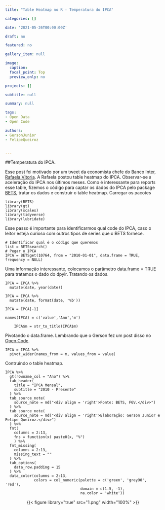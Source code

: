 ```yaml
---
title: "Table Heatmap no R - Temperatura do IPCA"

categories: []

date: '2021-05-26T00:00:00Z' 

draft: no

featured: no

gallery_item: null

image:
  caption: 
  focal_point: Top
  preview_only: no

projects: []

subtitle: null

summary: null

tags: 
- Open Data
- Open Code

authors:
- GersonJunior
- FelipeQueiroz


---
```

##Temperatura do IPCA.

Esse post foi motivado por um tweet da economista chefe do Banco Inter, [Rafaela  Vitoria]( https://twitter.com/rvitoria/status/1392130287824510983). A Rafaela postou table heatmap do IPCA.  Observar-se a aceleração do IPCA nos últimos meses. Como é interessante para reports esse table, fizemos o código para captar os dados do IPCA pelo package [BETS]( https://cran.r-project.org/web/packages/BETS/BETS.pdf), tratar os dados e construir o table heatmap.
Carregar os pacotes

    library(BETS)
    library(gt)
    library(scales)
    library(tidyverse)
    library(lubridate)

Esse passo é importante para identificarmos qual code do IPCA, caso o leitor esteja curioso com outros tipos de series que o BETS fornece.

    # Identificar qual é o código que queremos
    list = BETSsearch()
    # Pegar o IPCA
    IPCA = BETSget(10764, from = "2010-01-01", data.frame = TRUE, frequency = NULL)

Uma informação interessante, colocamos o parâmetro data.frame = TRUE para tratamos o dado do dpylr.
Tratando os dados.
    
    IPCA = IPCA %>% 
      mutate(date, year(date))
    
    IPCA = IPCA %>% 
      mutate(date, format(date, '%b'))
    
    IPCA = IPCA[-1]
    
    names(IPCA) = c('value','Ano','m')
    
        IPCA$m = str_to_title(IPCA$m)

Pivotando o data.frame. Lembrando que o Gerson fez  um post disso no [Open Code]( https://opencodecom.net/post/2021-04-22-como-fazer-reshape-no-r/).

    IPCA = IPCA %>%
      pivot_wider(names_from = m, values_from = value)

Contruindo o table heatmap.
   
    IPCA %>%
      gt(rowname_col = "Ano") %>%
      tab_header(
        title = "IPCA Mensal",
        subtitle = "2010 - Presente"
      ) %>%
      tab_source_note(
        source_note = md("<div align = 'right'>Fonte: BETS, FGV.</div>")
      ) %>%
      tab_source_note(
        source_note = md("<div align = 'right'>Elaboração: Gerson Junior e Felipe Queiroz.</div>")
      ) %>%
      fmt(
        columns = 2:13,
        fns = function(x) paste0(x, "%")
        ) %>%
      fmt_missing(
        columns = 2:13, 
        missing_text = "" 
      ) %>%
      tab_options(
        data_row.padding = 15
      ) %>%  
      data_color(columns = 2:13,
                 colors = col_numeric(palette = c('green', 'grey90', 'red'),
                                      domain = c(1.5, -1),
                                      na.color = 'white'))
<div align="center">
{{< figure library="true" src="1.png" width="100%" >}}
</div>
